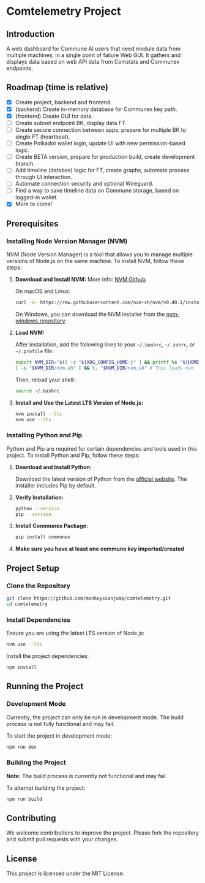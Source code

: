 # Comtelemetry Project

## Introduction

A web dashboard for Commune AI users that need module data from multiple machines, in a single point of failure Web GUI.
It gathers and displays data based on web API data from Comstats and Communex endpoints.

## Roadmap (time is relative)

- [x] Create project, backend and frontend.
- [x] (backend) Create in-memory database for Communex key path.
- [x] (frontend) Create GUI for data.
- [ ] Create subnet endpoint BK, display data FT.
- [ ] Create secure connection between apps, prepare for multiple BK to single FT (heartbeat).
- [ ] Create Polkadot wallet login, update UI with new permission-based logic.
- [ ] Create BETA version, prepare for production build, create development branch.
- [ ] Add timeline (databse) logic for FT, create graphs, automate process through UI interaction.
- [ ] Automate connection security and optional Wireguard.
- [ ] Find a way to save timeline data on Commune storage, based on logged-in wallet.
- [x] More to come!

## Prerequisites

### Installing Node Version Manager (NVM)

NVM (Node Version Manager) is a tool that allows you to manage multiple versions of Node.js on the same machine. To install NVM, follow these steps:

1. **Download and Install NVM:**
   More info: [NVM Github](https://github.com/nvm-sh/nvm).

   On macOS and Linux:
   ```sh
   curl -o- https://raw.githubusercontent.com/nvm-sh/nvm/v0.40.1/install.sh | bash
   ```

   On Windows, you can download the NVM installer from the [nvm-windows repository](https://github.com/coreybutler/nvm-windows/releases).

2. **Load NVM:**

   After installation, add the following lines to your `~/.bashrc`, `~/.zshrc`, or `~/.profile` file:
   ```sh
   export NVM_DIR="$([ -z "${XDG_CONFIG_HOME-}" ] && printf %s "${HOME}/.nvm" || printf %s "${XDG_CONFIG_HOME}/nvm")"
   [ -s "$NVM_DIR/nvm.sh" ] && \. "$NVM_DIR/nvm.sh" # This loads nvm
   ```

   Then, reload your shell:
   ```sh
   source ~/.bashrc
   ```

3. **Install and Use the Latest LTS Version of Node.js:**

   ```sh
   nvm install --lts
   nvm use --lts
   ```

### Installing Python and Pip

Python and Pip are required for certain dependencies and tools used in this project. To install Python and Pip, follow these steps:

1. **Download and Install Python:**

   Download the latest version of Python from the [official website](https://www.python.org/downloads/). The installer includes Pip by default.

2. **Verify Installation:**

   ```sh
   python --version
   pip --version
   ```

3. **Install Communex Package:**

   ```sh
   pip install communex
   ```

4. **Make sure you have at least one commune key imported/created**

## Project Setup

### Clone the Repository

```sh
git clone https://github.com/monkeyscanjump/comtelemetry.git
cd comtelemetry
```

### Install Dependencies

Ensure you are using the latest LTS version of Node.js:

```sh
nvm use --lts
```

Install the project dependencies:

```sh
npm install
```

## Running the Project

### Development Mode

Currently, the project can only be run in development mode. The build process is not fully functional and may fail.

To start the project in development mode:

```sh
npm run dev
```

### Building the Project

**Note:** The build process is currently not functional and may fail.

To attempt building the project:

```sh
npm run build
```

## Contributing

We welcome contributions to improve the project. Please fork the repository and submit pull requests with your changes.

## License

This project is licensed under the MIT License.